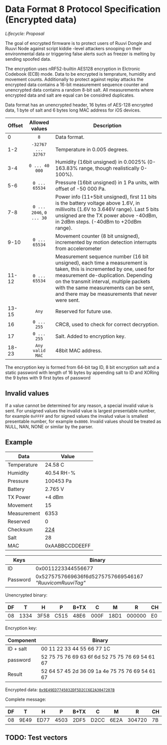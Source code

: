 # Data Format 8 Protocol Specification (Encrypted data)
*Lifecycle: Proposal*

The goal of encrypted firmware is to protect users of Ruuvi Dongle and Ruuvi Node against script kiddie -level attackers
snooping on their environmental data or triggering false alerts such as freezer is melting by sending spoofed data. 

The encryption uses nRF52-builtin AES128 encryption in Elctronic Codebook (ECB) mode. Data to be encrypted is
temprature, humidity and movement counts. Additionally to protect against replay attacks the encrypted
data contains a 16-bit measurement sequence counter and unencrypted data contains a random 8-bit salt.
All measurements where encrypted data and salt are equal can be considred duplicates. 

Data format has an unencrypted header, 16 bytes of AES-128 encrypted data, 1 byte of salt and 6 bytes long MAC address for iOS devices.

Offset | Allowed values | Description
-------|:--------------:|-----------
0      | `8`            | Data format.
1-2    | `-32767 ... 32767` |Temperature in 0.005 degrees.
3-4    | `0 ... 40 000`  | Humidity (16bit unsigned) in 0.0025% (0-163.83% range, though realistically 0-100%).
5-6    | `0 ... 65534` |   Pressure (16bit unsigned) in 1 Pa units, with offset of -50 000 Pa.
7-8    | `0 ... 2046`, `0 ... 30` | Power info (11+5bit unsigned), first 11 bits is the battery voltage above 1.6V, in millivolts (1.6V to 3.646V range). Last 5 bits unsigned are the TX power above -40dBm, in 2dBm steps. (-40dBm to +20dBm range). 
9-10   | `0 ... 65534`| Movement counter (8 bit unsigned), incremented by motion detection interrupts from accelerometer
11-12  | `0 ... 65534`| Measurement sequence number (16 bit unsigned), each time a measurement is taken, this is incremented by one, used for measurement de-duplication. Depending on the transmit interval, multiple packets with the same measurements can be sent, and there may be measurements that never were sent.
13-15  | `Any`| Reserved for future use.
16     | `0 ... 255` | CRC8, used to check for correct decryption.
17     | `0 ... 255` | Salt. Added to encryption key.
18-23  | `Any valid MAC` | 48bit MAC address. 

The encryption key is formed from 64-bit tag ID, 8 bit encryption salt and a static password with length of 16 bytes by appending
salt to ID and XORing the 9 bytes with 9 first bytes of password

## Invalid values
If a value cannot be determined for any reason, a special invalid value is sent. 
For unsigned values the invalid value is largest presentable number, for example `0xFFFF`
and for signed values the invalud value is smallest presentable number, for example `0x8000`.
Invalid values should be treated as NULL, NAN, NONE or similar by the parser.

## Example

Data        | Value
------------|------
Temperature | 24.58 C
Humidity    | 40.54 RH-%
Pressure    | 100453 Pa
Battery     | 2.765 V
TX Power    | +4 dBm
Movement    | 15
Measurement | 6353
Reserved    | 0
Checksum    | [224](https://crccalc.com/?crc=13343F58C51548E6000F18D1000000&method=crc8&datatype=hex&outtype=hex)
Salt        | 28
MAC         | 0xAABBCCDDEEFF

Keys        | Binary
------------|-------------------
ID          | 0x0011223344556677
Password    | 0x5275757669636f6d5275757669546167 _"RuuvicomRuuviTag"_

Unencrypted binary: 

DF | T    |  H |  P |B+TX|C   | M  | R    |CH|S | MAC
---|------|----|----|----|----|----|------|--|--|------------
08 | 1334 |3F58|C515|48E6|000F|18D1|000000|E0|1C|AABBCCDDEEDD

Encryption key:

Component | Binary
----------|------------------------------------------------
ID + salt | 00 11 22 33 44 55 66 77 1C
password  | 52 75 75 76 69 63 6f 6d 52 75 75 76 69 54 61 67
Result    | 52 64 57 45 2d 36 09 1a 4e 75 75 76 69 54 61 67

Encrypted data: [`0x9E49ED7745032DF5D2CC6E2A3047207B`](http://extranet.cryptomathic.com/aescalc/index?key=52+64+57+45+2d+36+09+1a+4e+75+75+76+69+54+61+67&iv=00000000000000000000000000000000&input=13343F58C51548E6000F18D1000000E0&mode=ecb&action=Encrypt&output=)

Complete message:

DF | T  |  H |  P |B+TX|C   |M   | R    |CH|S | MAC
---|----|----|----|----|----|----|------|--|--|------------
08 |9E49|ED77|4503|2DF5|D2CC|6E2A|304720|7B|1C|AABBCCDDEEDD

## TODO: Test vectors
